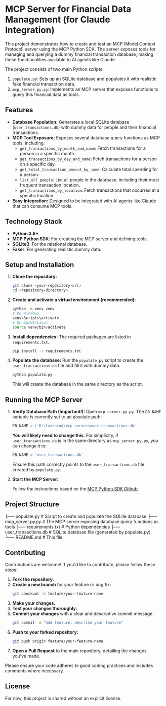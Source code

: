# MCP Server for Financial Data Management (for Claude Integration)

This project demonstrates how to create and test an MCP (Model Context Protocol) server using the MCP Python SDK. The server exposes tools for managing and querying a dummy financial transaction database, making these functionalities available to AI agents like Claude.

The project consists of two main Python scripts:
1.  `populate.py`: Sets up an SQLite database and populates it with realistic fake financial transaction data.
2.  `mcp_server.py.py`: Implements an MCP server that exposes functions to query this financial data as tools.

## Features

*   **Database Population:** Generates a local SQLite database (`user_transactions.db`) with dummy data for people and their financial transactions.
*   **MCP Tool Exposure:** Exposes several database query functions as MCP tools, including:
    *   `get_transactions_by_month_and_name`: Fetch transactions for a person in a specific month.
    *   `get_transactions_by_day_and_name`: Fetch transactions for a person on a specific day.
    *   `get_total_transaction_amount_by_name`: Calculate total spending for a person.
    *   `list_all_people`: List all people in the database, including their most frequent transaction location.
    *   `get_transactions_by_location`: Fetch transactions that occurred at a specific location.
*   **Easy Integration:** Designed to be integrated with AI agents like Claude that can consume MCP tools.

## Technology Stack

*   **Python 3.8+**
*   **MCP Python SDK**: For creating the MCP server and defining tools.
*   **SQLite3**: For the relational database.
*   **Faker**: For generating realistic dummy data.

## Setup and Installation

1.  **Clone the repository:**
    ```bash
    git clone <your-repository-url>
    cd <repository-directory>
    ```

2.  **Create and activate a virtual environment (recommended):**
    ```bash
    python -m venv venv
    # On Windows
    venv\Scripts\activate
    # On macOS/Linux
    source venv/bin/activate
    ```

3.  **Install dependencies:**
    The required packages are listed in `requirements.txt`.
    ```bash
    pip install -r requirements.txt
    ```

4.  **Populate the database:**
    Run the `populate.py` script to create the `user_transactions.db` file and fill it with dummy data.
    ```bash
    python populate.py
    ```
    This will create the database in the same directory as the script.

## Running the MCP Server

1.  **Verify Database Path (Important!):**
    Open `mcp_server.py.py`. The `DB_NAME` variable is currently set to an absolute path:
    ```python
    DB_NAME = r'D:\learning\mcp-server\user_transactions.db'
    ```
    **You will likely need to change this.** For simplicity, if `user_transactions.db` is in the same directory as `mcp_server.py.py`, you can change it to:
    ```python
    DB_NAME = 'user_transactions.db'
    ```
    Ensure this path correctly points to the `user_transactions.db` file created by `populate.py`.

2.  **Start the MCP Server:**

    Follow the instructions based on the [MCP Python SDK Github](https://github.com/modelcontextprotocol/python-sdk). 

## Project Structure

├── populate.py # Script to create and populate the SQLite database
├── mcp_server.py.py # The MCP server exposing database query functions as tools
├── requirements.txt # Python dependencies
├── user_transactions.db # SQLite database file (generated by populate.py)
└── README.md # This file


## Contributing

Contributions are welcome! If you'd like to contribute, please follow these steps:

1.  **Fork the repository.**
2.  **Create a new branch** for your feature or bug fix:
    ```bash
    git checkout -b feature/your-feature-name
    ```
3.  **Make your changes.**
4.  **Test your changes thoroughly.**
5.  **Commit your changes** with a clear and descriptive commit message:
    ```bash
    git commit -m "Add feature: describe your feature"
    ```
6.  **Push to your forked repository:**
    ```bash
    git push origin feature/your-feature-name
    ```
7.  **Open a Pull Request** to the main repository, detailing the changes you've made.

Please ensure your code adheres to good coding practices and includes comments where necessary.

## License

For now, this project is shared without an explicit license.